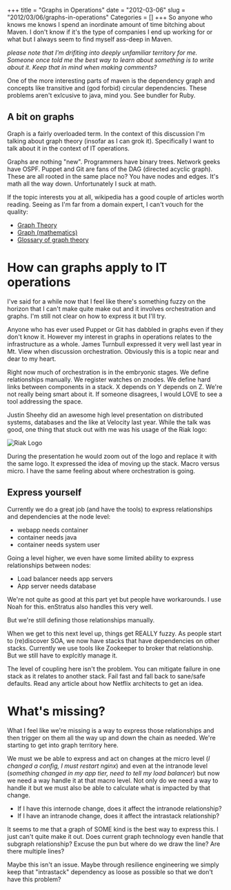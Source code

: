 +++
title = "Graphs in Operations"
date = "2012-03-06"
slug = "2012/03/06/graphs-in-operations"
Categories = []
+++
So anyone who knows me knows I spend an inordinate amount of time bitching about Maven. I don't know if it's the type of companies I end up working for or what but I always seem to find myself ass-deep in Maven.
<!-- more -->
_please note that I'm drifiting into deeply unfamiliar territory for me. Someone once told me the best way to learn about something is to write about it. Keep that in mind when making comments?_

One of the more interesting parts of maven is the dependency graph and concepts like transitive and (god forbid) circular dependencies. These problems aren't exlcusive to java, mind you. See bundler for Ruby.

## A bit on graphs
Graph is a fairly overloaded term. In the context of this discussion I'm talking about graph theory (insofar as I can grok it). Specifically I want to talk about it in the context of IT operations.

Graphs are nothing "new". Programmers have binary trees. Network geeks have OSPF. Puppet and Git are fans of the DAG (directed acyclic graph). These are all rooted in the same place no? You have nodes and edges. It's math all the way down. Unfortunately I suck at math.

If the topic interests you at all, wikipedia has a good couple of articles worth reading. Seeing as I'm far from a domain expert, I can't vouch for the quality:

- [Graph Theory](http://en.wikipedia.org/wiki/Graph_theory)
- [Graph (mathematics)](http://en.wikipedia.org/wiki/Graph_(mathematics))
- [Glossary of graph theory](http://en.wikipedia.org/wiki/Glossary_of_graph_theory)

# How can graphs apply to IT operations
I've said for a while now that I feel like there's something fuzzy on the horizon that I can't make quite make out and it involves orchestration and graphs. I'm still not clear on how to express it but I'll try.

Anyone who has ever used Puppet or Git has dabbled in graphs even if they don't know it. However my interest in graphs in operations relates to the infrastructure as a whole. James Turnbull expressed it very well last year in Mt. View when discussion orchestration. Obviously this is a topic near and dear to my heart.

Right now much of orchestration is in the embryonic stages. We define relationships manually. We register watches on znodes. We define hard links between components in a stack. X depends on Y depends on Z. We're not really being smart about it. If someone disagrees, I would LOVE to see a tool addressing the space.

Justin Sheehy did an awesome high level presentation on distributed systems, databases and the like at Velocity last year. While the talk was good, one thing that stuck out with me was his usage of the Riak logo:

![Riak Logo](https://assets.github.com/img/b4d183fe3181209da593ed5c6bf0f4c805ab2a62/687474703a2f2f6769746875622d696d616765732e73332e616d617a6f6e6177732e636f6d2f626c6f672f323031302f7269616b2d6c6f676f2e706e67)

During the presentation he would zoom out of the logo and replace it with the same logo. It expressed the idea of moving up the stack. Macro versus micro. I have the same feeling about where orchestration is going.

## Express yourself
Currently we do a great job (and have the tools) to express relationships and dependencies at the node level:

- webapp needs container
- container needs java
- container needs system user

Going a level higher, we even have some limited ability to express relationships between nodes:

- Load balancer needs app servers
- App server needs database

We're not quite as good at this part yet but people have workarounds. I use Noah for this. enStratus also handles this very well.

But we're still defining those relationships manually.

When we get to this next level up, things get REALLY fuzzy. As people start to (re)discover SOA, we now have stacks that have dependencies on other stacks. Currently we use tools like Zookeeper to broker that relationship. But we still have to explcitly manage it.

The level of coupling here isn't the problem. You can mitigate failure in one stack as it relates to another stack. Fail fast and fall back to sane/safe defaults. Read any article about how Netflix architects to get an idea.

# What's missing?
What I feel like we're missing is a way to express those relationships and then trigger on them all the way up and down the chain as needed. We're starting to get into graph territory here. 

We must we be able to express and act on changes at the micro level (_I changed a config, I must restart nginx_) and even at the intranode level (_something changed in my app tier, need to tell my load balancer_) but now we need a way handle it at that macro level. Not only do we need a way to handle it but we must also be able to calculate what is impacted by that change.

- If I have this internode change, does it affect the intranode relationship?
- If I have an intranode change, does it affect the intrastack relationship?

It seems to me that a graph of SOME kind is the best way to express this. I just can't quite make it out. Does current graph technology even handle that subgraph relationship? Excuse the pun but where do we draw the line? Are there multiple lines?

Maybe this isn't an issue. Maybe through resilience engineering we simply keep that "intrastack" dependency as loose as possible so that we don't have this problem?


